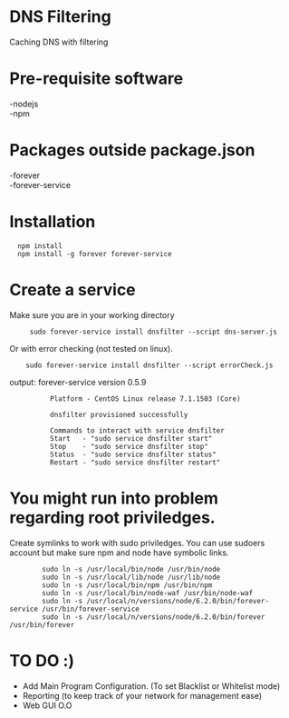 # DNS Filtering
Caching DNS with filtering

# Pre-requisite software
  -nodejs<br>
  -npm
# Packages outside package.json
   -forever  
   -forever-service

# Installation
      npm install  
      npm install -g forever forever-service  

# Create a service  
  Make sure you are in your working directory  
  
         sudo forever-service install dnsfilter --script dns-server.js
         
 Or with error checking (not tested on linux).
 
        sudo forever-service install dnsfilter --script errorCheck.js
  
  output:
                      forever-service version 0.5.9

              Platform - CentOS Linux release 7.1.1503 (Core)

              dnsfilter provisioned successfully

              Commands to interact with service dnsfilter
              Start   - "sudo service dnsfilter start"
              Stop    - "sudo service dnsfilter stop"
              Status  - "sudo service dnsfilter status"
              Restart - "sudo service dnsfilter restart"



# You might run into problem regarding root priviledges.  
   Create symlinks to work with sudo priviledges.
  You can use sudoers account but make sure npm and node have symbolic links.
 
            sudo ln -s /usr/local/bin/node /usr/bin/node  
            sudo ln -s /usr/local/lib/node /usr/lib/node  
            sudo ln -s /usr/local/bin/npm /usr/bin/npm  
            sudo ln -s /usr/local/bin/node-waf /usr/bin/node-waf
            sudo ln -s /usr/local/n/versions/node/6.2.0/bin/forever-service /usr/bin/forever-service
            sudo ln -s /usr/local/n/versions/node/6.2.0/bin/forever /usr/bin/forever

# TO DO :)
- Add Main Program Configuration. (To set Blacklist or Whitelist mode)
- Reporting (to keep track of your network for management ease)
- Web GUI O.O
